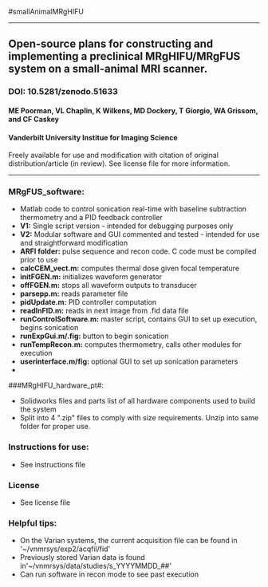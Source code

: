 #smallAnimalMRgHIFU
***
## Open-source plans for constructing and implementing a preclinical MRgHIFU/MRgFUS system on a small-animal MRI scanner.
### DOI: 10.5281/zenodo.51633

#### ME Poorman, VL Chaplin, K Wilkens, MD Dockery, T Giorgio, WA Grissom, and CF Caskey
#### Vanderbilt University Institue for Imaging Science

Freely available for use and modification with citation of original distribution/article (in review). See license file for more information.
***

### MRgFUS_software:
* Matlab code to control sonication real-time with baseline subtraction thermometry and a PID feedback controller
* __V1:__ Single script version - intended for debugging purposes only
* __V2:__ Modular software and GUI commented and tested - intended for use and straightforward modification
 * __ARFI folder:__ pulse sequence and recon code. C code must be compiled prior to use
 * __calcCEM_vect.m:__ computes thermal dose given focal temperature
 * __initFGEN.m:__ initializes waveform generator
 * __offFGEN.m:__ stops all waveform outputs to transducer
 * __parsepp.m:__ reads parameter file 
 * __pidUpdate.m:__ PID controller computation
 * __readInFID.m:__ reads in next image from .fid data file
 * __runControlSoftware.m:__ master script, contains GUI to set up execution, begins sonication
 * __runExpGui.m/.fig:__ button to begin sonication
 * __runTempRecon.m:__ computes thermometry, calls other modules for execution
 * __userinterface.m/fig:__ optional GUI to set up sonication parameters
 * 
###MRgHIFU_hardware_pt#:
* Solidworks files and parts list of all hardware components used to build the system
* Split into 4 ".zip" files to comply with size requirements. Unzip into same folder for proper use.

### Instructions for use:
* See instructions file

### License
* See license file

### Helpful tips:
* On the Varian systems, the current acquisition file can be found in '~/vnmrsys/exp2/acqfil/fid'
* Previously stored Varian data is found in'~/vnmrsys/data/studies/s_YYYYMMDD_##' 
 * Can run software in recon mode to see past execution 
